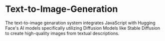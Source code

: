 # Text-to-Image-Generation
The text-to-image genaration system integrates JavaScript with Hugging Face's AI models specifically utilizing Diffusion Models like Stable Diffusion to create high-quality images from textual descriptions.
